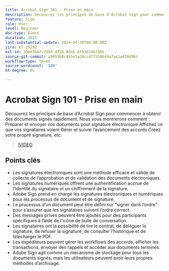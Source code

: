 ```yaml
---
title: Acrobat Sign 101 - Prise en main
description: Découvrez les principes de base d’Acrobat Sign pour commencer à obtenir des documents signés rapidement.
feature: Sign
role: User
level: Beginner
doc-type: Event
duration: 1623
last-substantial-update: 2024-04-30T00:00:00Z
jira: KT-15292
exl-id: 30be76bf-738d-4716-8de6-6f5387dbf905
source-git-commit: a9055b8c455e5a28cc47f350644a7ae1a428d9bc
workflow-type: tm+mt
source-wordcount: '189'
ht-degree: 0%

---
```


# Acrobat Sign 101 - Prise en main

Découvrez les principes de base d’Acrobat Sign pour commencer à obtenir des documents signés rapidement. Nous vous montrerons comment : Préparer et envoyer vos documents pour signature électronique Affichez ce que vos signataires voient Gérer et suivre l’avancement des accords Créez votre propre signature, etc.

>[!VIDEO](https://video.tv.adobe.com/v/3428183/?learn=on)

## Points clés

* Les signatures électroniques sont une méthode efficace et valide de collecte de l’approbation et de validation des documents électroniques.
* Les signatures numériques offrent une authentification accrue de l’identité du signataire et un chiffrement de la signature.
* Adobe Sign prend en charge les signatures électroniques et numériques pour les processus de document et de signature.
* Le processus d’un document peut être défini sur &quot;signer dans l’ordre&quot; pour s’assurer que les signataires suivent l’ordre correct.
* Des messages privés peuvent être ajoutés pour des participants spécifiques à l’aide de l’icône de bulle de conversation.
* Les signataires ont la possibilité de lire le contrat, de déléguer la signature, de refuser la signature, de consulter l’historique et de télécharger le PDF.
* Les expéditeurs peuvent gérer les workflows des accords, afficher les transactions, envoyer des rappels et accéder aux documents terminés.
* Adobe Sign agit comme un mécanisme de stockage pour tous les documents signés, mais les utilisateurs peuvent avoir leurs propres méthodes d’archivage.
